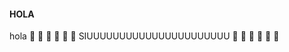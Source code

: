 #### HOLA
hola
:metal: :metal: :metal: :metal: :metal: :metal:
SIUUUUUUUUUUUUUUUUUUUUUU :rocket: :rocket: :rocket: :rocket: :rocket: :rocket:
